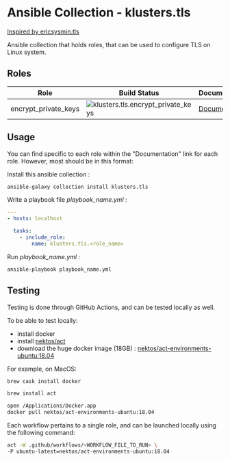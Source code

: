 # Ansible Collection - klusters.tls
[Inspired by ericsysmin.tls](https://galaxy.ansible.com/ericsysmin/system)

Ansible collection that holds roles, that can be used to configure TLS on Linux system. 

## Roles

| Role      | Build Status                                                                                                                                                                                                                                                        | Documentation                                                                                          |
| --------- | ------------------------------------------------------------------------------------------------------------------------------------------------------------------------------------------------------------------------------------------------------------------- | ------------------------------------------------------------------------------------------------------ |
|  encrypt_private_keys   | ![klusters.tls.encrypt_private_keys](https://github.com/klusters/ansible-collection-tls/workflows/klusters.tls.encrypt_private_keys/badge.svg)          | [Documentation](https://github.com/klusters/ansible-collection-tls/tree/master/roles/encrypt_private_keys)    |

## Usage

You can find specific to each role within the "Documentation" link for each role. However, most should be in this format:

Install this ansible collection :
```bash
ansible-galaxy collection install klusters.tls
```

Write a playbook file *playbook_name.yml* :

```yaml
---
- hosts: localhost

  tasks:
    - include_role:
        name: klusters.tls.<role_name>
```

Run *playbook_name.yml* :
```bash
ansible-playbook playbook_name.yml
```

## Testing

Testing is done through GitHub Actions, and can be tested locally as well.

To be able to test locally:
- install docker 
- install [nektos/act](https://github.com/nektos/act)
- download the huge docker image (18GB) : [nektos/act-environments-ubuntu:18.04](https://hub.docker.com/r/nektos/act-environments-ubuntu/tags)

For example, on MacOS:
```bash
brew cask install docker

brew install act

open /Applications/Docker.app
docker pull nektos/act-environments-ubuntu:18.04
```

Each workflow pertains to a single role, and can be launched locally using the following command:

```bash
act -W .github/workflows/<WORKFLOW_FILE_TO_RUN> \
-P ubuntu-latest=nektos/act-environments-ubuntu:18.04
```